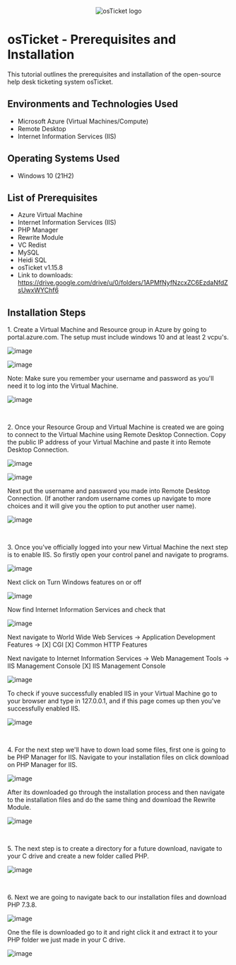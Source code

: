 <p align="center">
<img src="https://i.imgur.com/Clzj7Xs.png" alt="osTicket logo"/>
</p>

<h1>osTicket - Prerequisites and Installation</h1>
This tutorial outlines the prerequisites and installation of the open-source help desk ticketing system osTicket.<br />

<h2>Environments and Technologies Used</h2>

- Microsoft Azure (Virtual Machines/Compute)
- Remote Desktop
- Internet Information Services (IIS)

<h2>Operating Systems Used </h2>

- Windows 10</b> (21H2)

<h2>List of Prerequisites</h2>

- Azure Virtual Machine
- Internet Information Services (IIS)
- PHP Manager
- Rewrite Module
- VC Redist
- MySQL
- Heidi SQL
- osTicket v1.15.8
- Link to downloads: https://drive.google.com/drive/u/0/folders/1APMfNyfNzcxZC6EzdaNfdZsUwxWYChf6

<h2>Installation Steps</h2>

<p>
1. Create a Virtual Machine and Resource group in Azure by going to portal.azure.com. The setup must include windows 10 and at least 2 vcpu's.
 </p>
 
 ![image](https://github.com/DevinWilliamsIT/osticket-prereqs/assets/155914712/f29aa35b-24b6-4a58-b0b4-c6686a0e402e)

 ![image](https://github.com/DevinWilliamsIT/osticket-prereqs/assets/155914712/8d9177ad-5bd4-41ce-a9d9-28e9a640f063)

 <p>
  Note: Make sure you remember your username and password as you'll need it to log into the Virtual Machine.
 </p>

 ![image](https://github.com/DevinWilliamsIT/osticket-prereqs/assets/155914712/03678507-a2a8-400f-8a07-24a9b045c04f)

 <br />

<p>
2. Once your Resource Group and Virtual Machine is created we are going to connect to the Virtual Machine using Remote Desktop Connection. Copy the public IP address of your Virtual Machine and paste it into Remote Desktop Connection.
</p>

![image](https://github.com/DevinWilliamsIT/osticket-prereqs/assets/155914712/87ca327d-b275-47e2-8fa5-2ec3831f0730)

![image](https://github.com/DevinWilliamsIT/osticket-prereqs/assets/155914712/0ff0ebb5-5c14-4a81-be33-6c28aa6cad74)

<p>
 Next put the username and password you made into Remote Desktop Connection. (If another random username comes up navigate to more choices and it will give you the option to put another user name).
</p>

![image](https://github.com/DevinWilliamsIT/osticket-prereqs/assets/155914712/ecd234b0-9cab-4f7c-a3ef-8ad6df0e3bf6)

<br />

<p>
3. Once you've officially logged into your new Virtual Machine the next step is to enable IIS. So firstly open your control panel and navigate to programs.
</p>

![image](https://github.com/DevinWilliamsIT/osticket-prereqs/assets/155914712/26ab9408-c94f-4fdb-a86b-30f66702d40d)

<p>
Next click on Turn Windows features on or off
</p>

![image](https://github.com/DevinWilliamsIT/osticket-prereqs/assets/155914712/99519c1e-27f5-4b70-874e-5d92ed8bb183)

<p>
 Now find Internet Information Services and check that
</p>

![image](https://github.com/DevinWilliamsIT/osticket-prereqs/assets/155914712/e061b84c-f6b5-48f1-b618-9f8e04d3642c)

<p>
 Next navigate to World Wide Web Services -> Application Development Features ->
[X] CGI
[X] Common HTTP Features
</p>

<p>
 Next navigate to Internet Information Services -> Web Management Tools -> IIS Management Console
	[X] IIS Management Console
</p>

![image](https://github.com/DevinWilliamsIT/osticket-prereqs/assets/155914712/702901e7-1b78-4a99-89f1-ae50376a6d48)

<p>
 To check if youve successfully enabled IIS in your Virtual Machine go to your browser and type in 127.0.0.1, and if this page comes up then you've successfully enabled IIS. 
</p>

![image](https://github.com/DevinWilliamsIT/osticket-prereqs/assets/155914712/1e2078f4-33f3-47dc-a071-2087ca8b1e95)

<br />

<p>
4. For the next step we'll have to down load some files, first one is going to be PHP Manager for IIS. Navigate to your installation files on click download on PHP Manager for IIS.
</p>

![image](https://github.com/DevinWilliamsIT/osticket-prereqs/assets/155914712/ed63e59c-2ff2-4ee9-8840-d83f10567d62)

<p>
After its downloaded go through the installation process and then navigate to the installation files and do the same thing and download the Rewrite Module.
</p>

![image](https://github.com/DevinWilliamsIT/osticket-prereqs/assets/155914712/28f912fe-f0fc-4910-b1e1-0991ba3385f3)

<br />

<p>
5. The next step is to create a directory for a future download, navigate to your C drive and create a new folder called PHP.	
</p>

![image](https://github.com/DevinWilliamsIT/osticket-prereqs/assets/155914712/df061eed-e36c-4b76-a16d-b2521e62fe4e)

<br />

<p>
6. Next we are going to navigate back to our installation files and download PHP 7.3.8.
</p>

![image](https://github.com/DevinWilliamsIT/osticket-prereqs/assets/155914712/c4a8cf75-cc87-4d13-a8cc-2d5323d9c682)

<p>
One the file is downloaded go to it and right click it and extract it to your PHP folder we just made in your C drive.
</p>

![image](https://github.com/DevinWilliamsIT/osticket-prereqs/assets/155914712/236283a1-9d7d-48cd-97b9-acce7ffecc9b)



